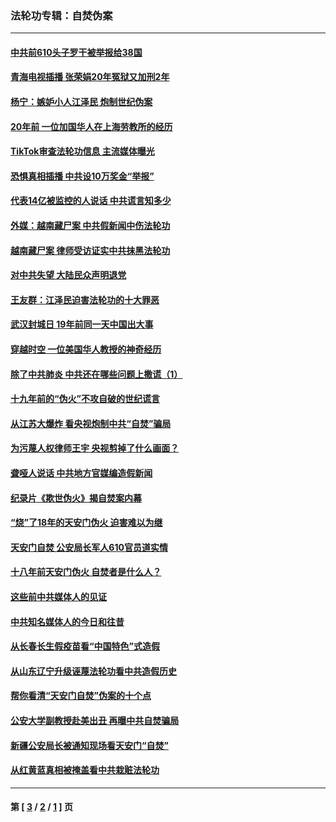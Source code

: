 ### 法轮功专辑：自焚伪案
---
#### [中共前610头子罗干被举报给38国](../../pages/nf5562/n12975419.md?05270430) 
#### [青海电视插播 张荣娟20年冤狱又加刑2年](../../pages/nf5562/n12738166.md?05270430) 
#### [杨宁：嫉妒小人江泽民 炮制世纪伪案](../../pages/nf5562/n12724108.md?05270430) 
#### [20年前 一位加国华人在上海劳教所的经历](../../pages/nf5562/n12707932.md?05270430) 
#### [TikTok审查法轮功信息 主流媒体曝光](../../pages/nf5562/n12362336.md?05270430) 
#### [恐惧真相插播 中共设10万奖金“举报”](../../pages/nf5562/n12306396.md?05270430) 
#### [代表14亿被监控的人说话 中共谎言知多少](../../pages/nf5562/n12297484.md?05270430) 
#### [外媒：越南藏尸案 中共假新闻中伤法轮功](../../pages/nf5562/n12264411.md?05270430) 
#### [越南藏尸案 律师受访证实中共抹黑法轮功](../../pages/nf5562/n12261878.md?05270430) 
#### [对中共失望 大陆民众声明退党](../../pages/nf5562/n12187315.md?05270430) 
#### [王友群：江泽民迫害法轮功的十大罪恶](../../pages/nf5562/n12169074.md?05270430) 
#### [武汉封城日 19年前同一天中国出大事](../../pages/nf5562/n12150901.md?05270430) 
#### [穿越时空  一位美国华人教授的神奇经历](../../pages/nf5562/n12097460.md?05270430) 
#### [除了中共肺炎 中共还在哪些问题上撒谎（1）](../../pages/nf5562/n11955770.md?05270430) 
#### [十九年前的“伪火”不攻自破的世纪谎言](../../pages/nf5562/n11813238.md?05270430) 
#### [从江苏大爆炸 看央视炮制中共“自焚”骗局](../../pages/nf5562/n11140275.md?05270430) 
#### [为污蔑人权律师王宇 央视剪掉了什么画面？](../../pages/nf5562/n11130142.md?05270430) 
#### [聋哑人说话 中共地方官媒编造假新闻](../../pages/nf5562/n11006067.md?05270430) 
#### [纪录片《欺世伪火》揭自焚案内幕](../../pages/nf5562/n11002664.md?05270430) 
#### [“烧”了18年的天安门伪火 迫害难以为继](../../pages/nf5562/n10996660.md?05270430) 
#### [天安门自焚 公安局长军人610官员道实情](../../pages/nf5562/n10997098.md?05270430) 
#### [十八年前天安门伪火 自焚者是什么人？](../../pages/nf5562/n10996556.md?05270430) 
#### [这些前中共媒体人的见证](../../pages/nf5562/n10845276.md?05270430) 
#### [中共知名媒体人的今日和往昔](../../pages/nf5562/n10843569.md?05270430) 
#### [从长春长生假疫苗看“中国特色”式造假](../../pages/nf5562/n10684053.md?05270430) 
#### [从山东辽宁升级诬蔑法轮功看中共造假历史](../../pages/nf5562/n10668272.md?05270430) 
#### [帮你看清“天安门自焚”伪案的十个点](../../pages/nf5562/n10554707.md?05270430) 
#### [公安大学副教授赴美出丑 再曝中共自焚骗局](../../pages/nf5562/n10558434.md?05270430) 
#### [新疆公安局长被通知现场看天安门“自焚”](../../pages/nf5562/n10449978.md?05270430) 
#### [从红黄蓝真相被掩盖看中共栽赃法轮功](../../pages/nf5562/n9908186.md?05270430) 

---
#### 第 [ [3](./3.md?05270430) / [2](./2.md?05270430) / [1](./1.md?05270430) ] 页
